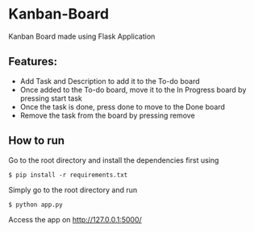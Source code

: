 # Kanban-Board

Kanban Board made using Flask Application

## Features:

- Add Task and Description to add it to the To-do board
- Once added to the To-do board, move it to the In Progress board by pressing start task
- Once the task is done, press done to move to the Done board 
- Remove the task from the board by pressing remove


## How to run
Go to the root directory and install the dependencies first using

    $ pip install -r requirements.txt
    
Simply go to the root directory and run

    $ python app.py

Access the app on http://127.0.0.1:5000/
